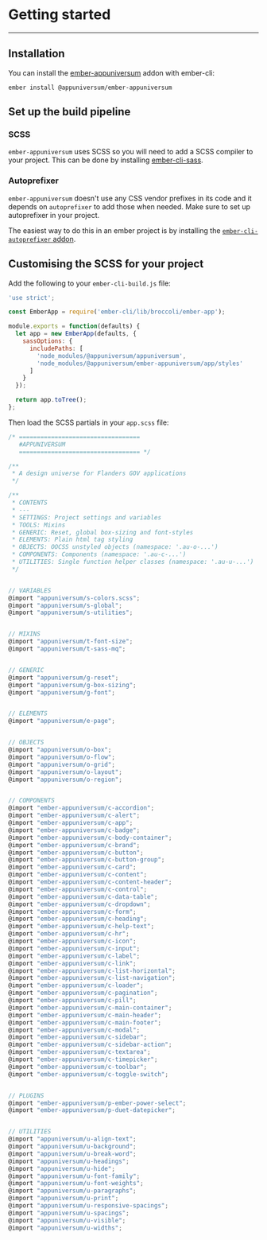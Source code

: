# Getting started

---

## Installation

You can install the [ember-appuniversum](https://www.npmjs.com/package/@appuniversum/ember-appuniversum) addon with ember-cli:

`ember install @appuniversum/ember-appuniversum`

## Set up the build pipeline

### SCSS

`ember-appuniversum` uses SCSS so you will need to add a SCSS compiler to your project. This can be done by installing [ember-cli-sass](https://www.npmjs.com/package/ember-cli-sass).

### Autoprefixer
`ember-appuniversum` doesn't use any CSS vendor prefixes in its code and it depends on `autoprefixer` to add those when needed. Make sure to set up autoprefixer in your project.

The easiest way to do this in an ember project is by installing the [`ember-cli-autoprefixer` addon](https://github.com/kimroen/ember-cli-autoprefixer).

## Customising the SCSS for your project

Add the following to your `ember-cli-build.js` file:

``` js
'use strict';

const EmberApp = require('ember-cli/lib/broccoli/ember-app');

module.exports = function(defaults) {
  let app = new EmberApp(defaults, {
    sassOptions: {
      includePaths: [
        'node_modules/@appuniversum/appuniversum',
        'node_modules/@appuniversum/ember-appuniversum/app/styles'
      ]
    }
  });

  return app.toTree();
};
```

Then load the SCSS partials in your `app.scss` file:

``` js
/* ==================================
   #APPUNIVERSUM
   ================================== */

/**
 * A design universe for Flanders GOV applications
 */

/**
 * CONTENTS
 * ---
 * SETTINGS: Project settings and variables
 * TOOLS: Mixins
 * GENERIC: Reset, global box-sizing and font-styles
 * ELEMENTS: Plain html tag styling
 * OBJECTS: OOCSS unstyled objects (namespace: '.au-o-...')
 * COMPONENTS: Components (namespace: '.au-c-...')
 * UTILITIES: Single function helper classes (namespace: '.au-u-...')
 */


// VARIABLES
@import "appuniversum/s-colors.scss";
@import "appuniversum/s-global";
@import "appuniversum/s-utilities";


// MIXINS
@import "appuniversum/t-font-size";
@import "appuniversum/t-sass-mq";


// GENERIC
@import "appuniversum/g-reset";
@import "appuniversum/g-box-sizing";
@import "appuniversum/g-font";


// ELEMENTS
@import "appuniversum/e-page";


// OBJECTS
@import "appuniversum/o-box";
@import "appuniversum/o-flow";
@import "appuniversum/o-grid";
@import "appuniversum/o-layout";
@import "appuniversum/o-region";


// COMPONENTS
@import "ember-appuniversum/c-accordion";
@import "ember-appuniversum/c-alert";
@import "ember-appuniversum/c-app";
@import "ember-appuniversum/c-badge";
@import "ember-appuniversum/c-body-container";
@import "ember-appuniversum/c-brand";
@import "ember-appuniversum/c-button";
@import "ember-appuniversum/c-button-group";
@import "ember-appuniversum/c-card";
@import "ember-appuniversum/c-content";
@import "ember-appuniversum/c-content-header";
@import "ember-appuniversum/c-control";
@import "ember-appuniversum/c-data-table";
@import "ember-appuniversum/c-dropdown";
@import "ember-appuniversum/c-form";
@import "ember-appuniversum/c-heading";
@import "ember-appuniversum/c-help-text";
@import "ember-appuniversum/c-hr";
@import "ember-appuniversum/c-icon";
@import "ember-appuniversum/c-input";
@import "ember-appuniversum/c-label";
@import "ember-appuniversum/c-link";
@import "ember-appuniversum/c-list-horizontal";
@import "ember-appuniversum/c-list-navigation";
@import "ember-appuniversum/c-loader";
@import "ember-appuniversum/c-pagination";
@import "ember-appuniversum/c-pill";
@import "ember-appuniversum/c-main-container";
@import "ember-appuniversum/c-main-header";
@import "ember-appuniversum/c-main-footer";
@import "ember-appuniversum/c-modal";
@import "ember-appuniversum/c-sidebar";
@import "ember-appuniversum/c-sidebar-action";
@import "ember-appuniversum/c-textarea";
@import "ember-appuniversum/c-timepicker";
@import "ember-appuniversum/c-toolbar";
@import "ember-appuniversum/c-toggle-switch";


// PLUGINS
@import "ember-appuniversum/p-ember-power-select";
@import "ember-appuniversum/p-duet-datepicker";


// UTILITIES
@import "appuniversum/u-align-text";
@import "appuniversum/u-background";
@import "appuniversum/u-break-word";
@import "appuniversum/u-headings";
@import "appuniversum/u-hide";
@import "appuniversum/u-font-family";
@import "appuniversum/u-font-weights";
@import "appuniversum/u-paragraphs";
@import "appuniversum/u-print";
@import "appuniversum/u-responsive-spacings";
@import "appuniversum/u-spacings";
@import "appuniversum/u-visible";
@import "appuniversum/u-widths";

```
